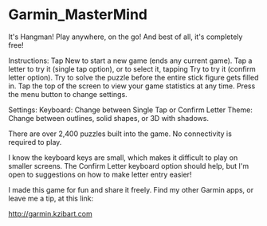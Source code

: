 # Garmin_MasterMind

It's Hangman!  Play anywhere, on the go!  And best of all, it's completely free!

Instructions:
Tap New to start a new game (ends any current game).
Tap a letter to try it (single tap option), or to select it, tapping Try to try it (confirm letter option).
Try to solve the puzzle before the entire stick figure gets filled in.
Tap the top of the screen to view your game statistics at any time.
Press the menu button to change settings.

Settings:
Keyboard: Change between Single Tap or Confirm Letter
Theme: Change between outlines, solid shapes, or 3D with shadows.

There are over 2,400 puzzles built into the game.  No connectivity is required to play.

I know the keyboard keys are small, which makes it difficult to play on smaller screens.  The Confirm Letter keyboard option should help, but I'm open to suggestions on how to make letter entry easier!

I made this game for fun and share it freely.  Find my other Garmin apps, or leave me a tip, at this link:

http://garmin.kzibart.com
